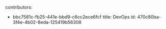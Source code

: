 contributors:
  - bbc7581c-fb25-441e-bbd9-c6cc2ece6fcf
title: DevOps
id: 470c80ba-3f4e-4b02-8eda-125419b56308

